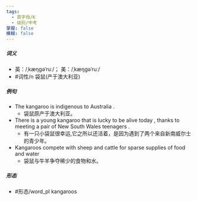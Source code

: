 ```yaml
---
tags:
  - 首字母/K
  - 级别/中考
掌握: false
模糊: false
---
```

##### 词义
- 英：/ˌkæŋɡəˈruː/； 美：/ˌkæŋɡəˈruː/
- #词性/n  袋鼠(产于澳大利亚)
##### 例句
- The kangaroo is indigenous to Australia .
	- 袋鼠原产于澳大利亚。
- There is a young kangaroo that is lucky to be alive today , thanks to meeting a pair of New South Wales teenagers .
	- 有一只小袋鼠很幸运,它之所以还活着，是因为遇到了两个来自新南威尔士的青少年。
- Kangaroos compete with sheep and cattle for sparse supplies of food and water
	- 袋鼠与牛羊争夺稀少的食物和水。
##### 形态
- #形态/word_pl kangaroos
